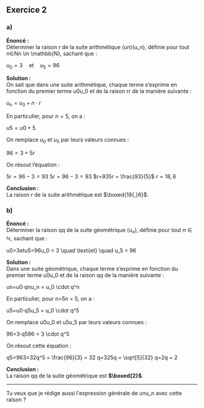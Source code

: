 
## Exercice 2
### a)
**Énoncé :**  
Déterminer la raison $r$ de la suite arithmétique (un)(u_n), définie pour tout n∈Nn \in \mathbb{N}, sachant que :

$u_0 = 3 \quad \text{et} \quad u_5 = 96$ 

**Solution :**  
On sait que dans une suite arithmétique, chaque terme s’exprime en fonction du premier terme u0u_0 et de la raison rr de la manière suivante :

$u_n = u_0 + n \cdot r$ 

En particulier, pour $n=5$, on a :

$u5=u0+5$ 

On remplace $u_0$ et $u_5$ par leurs valeurs connues :

$96 = 3 + 5r$

On résout l’équation :

$5r=96−3=93$
$5r = 96 - 3 = 93$ 
$r=935r = \frac{93}{5}$ 
$r=18,6$

**Conclusion :**  
La raison $r$ de la suite arithmétique est $\boxed{18{,}6}$.



### b)

**Énoncé :**  
Déterminer la raison qq de la suite géométrique $(u_n)$, définie pour tout $n \in \mathbb{N}$, sachant que :

u0=3etu5=96u_0 = 3 \quad \text{et} \quad u_5 = 96

**Solution :**  
Dans une suite géométrique, chaque terme s’exprime en fonction du premier terme u0u_0 et de la raison qq de la manière suivante :

un=u0⋅qnu_n = u_0 \cdot q^n

En particulier, pour n=5n = 5, on a :

u5=u0⋅q5u_5 = u_0 \cdot q^5

On remplace u0u_0 et u5u_5 par leurs valeurs connues :

96=3⋅q596 = 3 \cdot q^5

On résout cette équation :

q5=963=32q^5 = \frac{96}{3} = 32 q=325q = \sqrt[5]{32} q=2q = 2

**Conclusion :**  
La raison qq de la suite géométrique est **$\boxed{2}$**.

---

Tu veux que je rédige aussi l'expression générale de unu_n avec cette raison ?